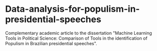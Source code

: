 # Data-analysis-for-populism-in-presidential-speeches
Complementary academic article to the dissertation "Machine Learning Tools in Political Science: Comparison of Tools in the identification of Populism in Brazilian presidential speeches".
